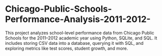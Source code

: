 # Chicago-Public-Schools-Performance-Analysis-2011-2012-
This project analyzes school-level performance data from Chicago Public Schools for the 2011–2012 academic year using Python, SQLite, and SQL. It includes storing CSV data into a database, querying it with SQL, and exploring metrics like test scores, student growth, and more.
